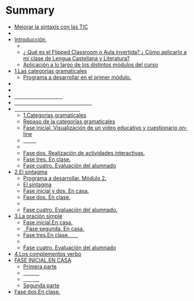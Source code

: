 # Summary

* [Mejorar la sintaxis con las TIC](README.md)
* [](.md)
* [Introducción ](introduccion/README.md)
  * [](introduccion/.md)
  * [¿ Qué es el Flipped Classroom o Aula invertida? ¿ Cómo aplicarlo a mi clase de Lengua Castellana y Literatura?](introduccion/que_es_el_flipped_classroom_o_aula_invertida__como.md)
  * [Aplicación a lo largo de los distintos módulos del curso](introduccion/aplicacion_a_lo_largo_de_los_distintos_modulos_del.md)
* [1.Las categorías gramaticales](1las_categorias_gramaticales/README.md)
  * [Programa a desarrollar en el primer módulo.](1las_categorias_gramaticales/programa_a_desarrollar_en_el_primer_modulo.md)
* [](.md)
* [](.md)
* [                                  ](.md)
* [                                                     ](.md)
* [                                             ](README.md)
  * [1.Categorías gramaticales](1categorias_gramaticales.md)
  * [Repaso de la categorías gramaticales](repaso_de_la_categorias_gramaticales.md)
  * [Fase inicial. Visualización de un vídeo educativo y cuestionario on-line](fase_inicialvisualizaci_on_de_un_video_educativo_y.md)
  * [         ](.md)
  * [](.5.md)
  * [Fase dos. Realización de actividades interactivas.](fase_dos_realizacion_de_actividades_interactivas.md)
  * [Fase tres. En clase.](fase_tres_en_clase.md)
  * [Fase cuatro. Evaluación del alumnado](fase_cuatro_evaluacion_del_alumnado.md)
* [2.El sintagma](2el_sintagma/README.md)
  * [Programa a desarrollar. Módulo 2.](2el_sintagma/programa_a_desarrollar_modulo_2.md)
  * [El sintagma](2el_sintagma/el_sintagma.md)
  * [Fase inicial y dos. En casa.](2el_sintagma/fase_inicial_y_dos_en_casa.md)
  * [Fase dos. En clase.](2el_sintagma/fase_dos_en_clase.md)
  * [](2el_sintagma/.md)
  * [Fase cuatro. Evaluación del alumnado.](2el_sintagma/fase_cuatro_evaluacion_del_alumnado.md)
* [3.La oración simple](3la_oracion_simple/README.md)
  * [Fase inicial.En casa.](3la_oracion_simple/fase_inicialen_casa.md)
  * [  Fase segunda. En casa.](3la_oracion_simple/fase_segunda__en_casa.md)
  * [Fase tres.En clase.       ](3la_oracion_simple/fase_tresen_clase.md)
  * [](3la_oracion_simple/.md)
  * [Fase cuatro. Evaluación del alumnado](3la_oracion_simple/fase_cuatro_evaluacion_del_alumnado.md)
* [4.Los complementos verbo](4los_complementos_verbo.md)
* [FASE INICIAL.EN CASA](fase_inicialen_casa/README.md)
  * [Primera parte](fase_inicialen_casa/primera_parte.md)
  * [           ](fase_inicialen_casa/.md)
  * [            ](fase_inicialen_casa/.3.md)
  * [Segunda parte](fase_inicialen_casa/segunda_parte.md)
* [Fase dos.En clase.](fase_dosen_clase.md)
